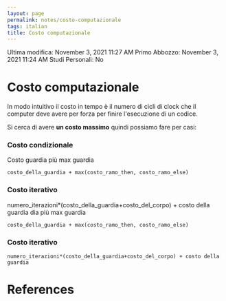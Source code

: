 ```yaml
---
layout: page
permalink: notes/costo-computazionale
tags: italian
title: Costo computazionale
---
```


Ultima modifica: November 3, 2021 11:27 AM
Primo Abbozzo: November 3, 2021 11:24 AM
Studi Personali: No

# Costo computazionale

In modo intuitivo il costo in tempo è il numero di cicli di clock che il computer deve avere per forza per finire l'esecuzione di un codice.

Si cerca di avere **un costo massimo** quindi possiamo fare per casi:

### Costo condizionale

Costo guardia più max guardia

`costo_della_guardia + max(costo_ramo_then, costo_ramo_else)`

### Costo iterativo

numero_iterazioni*(costo_della_guardia+costo_del_corpo) + costo della guardia
dia più max guardia

`costo_della_guardia + max(costo_ramo_then, costo_ramo_else)`

### Costo iterativo

`numero_iterazioni*(costo_della_guardia+costo_del_corpo) + costo della guardia`

# References